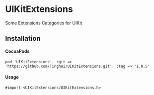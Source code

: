 # UIKitExtensions
Some Extensions Categories for UIKit

## Installation

#### CocoaPods

```objc
pod 'UIKitExtensions', :git => 'https://github.com/Tinghui/UIKitExtensions.git', :tag => '1.0.5'
```

#### Usage

```objc
#import <UIKitExtensions/UIKitExtensions.h>
```


